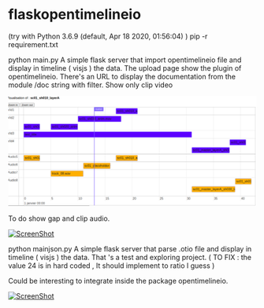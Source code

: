 # flaskopentimelineio

(try with Python 3.6.9 (default, Apr 18 2020, 01:56:04)  ) 
pip -r requirement.txt

python main.py
A simple flask server that import opentimelineio file and display in timeline ( visjs ) the data.
The upload page show the plugin of opentimelineio.
There's an URL to display the documentation from the module /doc string with filter.
Show only clip video

![alt text](otio.png "screenshot with premiere_exemple.xml")



To do show gap and clip audio.

[![ScreenShot](https://img.youtube.com/vi/p9VW79ShkU0/0.jpg)](https://youtu.be/p9VW79ShkU0)

 

python mainjson.py 
A simple flask server that parse .otio file and display in timeline ( visjs ) the data.
That 's a test and exploring project. 
( TO FIX : the value 24 is in hard coded , It should implement to ratio I guess )

Could be interesting to integrate inside the package opentimelineio.


[![ScreenShot](https://img.youtube.com/vi/GH9yPvCsNuw/0.jpg)](https://www.youtube.com/watch?v=GH9yPvCsNuw)

